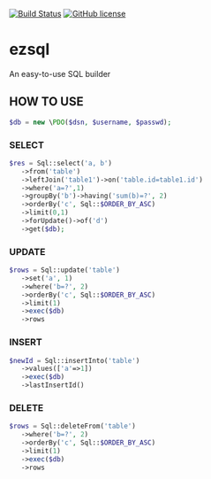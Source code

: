 [![Build Status](https://travis-ci.org/caoym/ezsql.svg)](https://travis-ci.org/caoym/ezsql)
[![GitHub license](https://img.shields.io/badge/license-MIT-blue.svg)](https://raw.githubusercontent.com/caoym/ezsql/master/LICENSE)
# ezsql
An easy-to-use SQL builder

## HOW TO USE
    
```PHP
$db = new \PDO($dsn, $username, $passwd);
```

### SELECT
```PHP
$res = Sql::select('a, b')
   ->from('table')
   ->leftJoin('table1')->on('table.id=table1.id')
   ->where('a=?',1)
   ->groupBy('b')->having('sum(b)=?', 2)
   ->orderBy('c', Sql::$ORDER_BY_ASC)
   ->limit(0,1)
   ->forUpdate()->of('d')
   ->get($db);
```
### UPDATE

```PHP
$rows = Sql::update('table')
   ->set('a', 1)
   ->where('b=?', 2)
   ->orderBy('c', Sql::$ORDER_BY_ASC)
   ->limit(1)
   ->exec($db)
   ->rows
```   
### INSERT
```PHP
$newId = Sql::insertInto('table')
   ->values(['a'=>1])
   ->exec($db)
   ->lastInsertId()
```       
### DELETE

```PHP
$rows = Sql::deleteFrom('table')
   ->where('b=?', 2)
   ->orderBy('c', Sql::$ORDER_BY_ASC)
   ->limit(1)
   ->exec($db)
   ->rows
```
